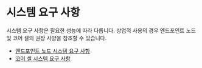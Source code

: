 # 시스템 요구 사항

시스템 요구 사항은 필요한 성능에 따라 다릅니다.
상업적 사용의 경우 엔드포인트 노드 및 코어 셀의 권장 사양을 참조할 수 있습니다.

- [엔드포인트 노드 시스템 요구 사항](../endpoint-node/system-requirements.md)
- [코어 셀 시스템 요구 사항](../core-cell/system-requirements.md)

